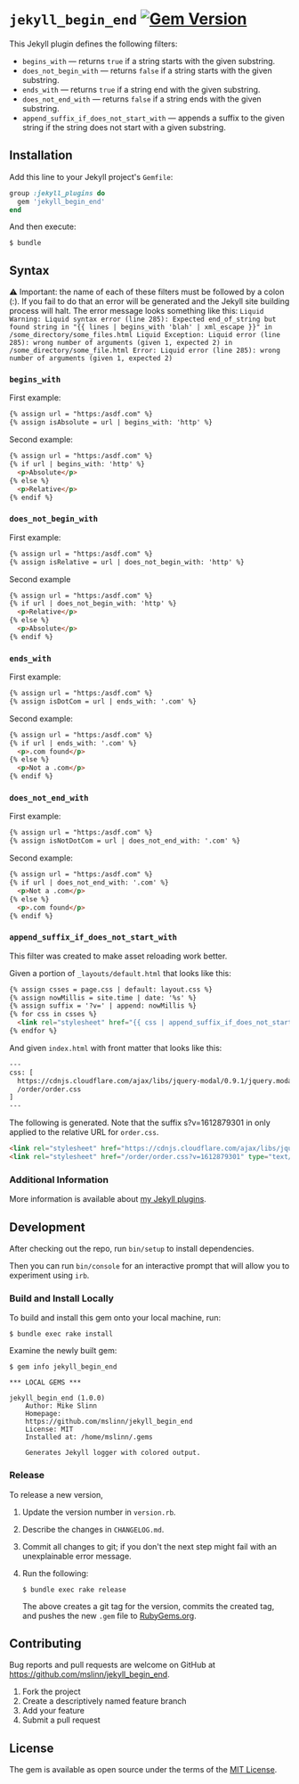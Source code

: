 # `jekyll_begin_end` [![Gem Version](https://badge.fury.io/rb/jekyll_begin_end.svg)](https://badge.fury.io/rb/jekyll_begin_end)

This Jekyll plugin defines the following filters:

* `begins_with` — returns `true` if a string starts with the given substring.
* `does_not_begin_with` — returns `false` if a string starts with the given substring.
* `ends_with` — returns `true` if a string end with the given substring.
* `does_not_end_with` — returns `false` if a string ends with the given substring.
* `append_suffix_if_does_not_start_with` — appends a suffix to the given string if the string does not start with a given substring.


## Installation

Add this line to your Jekyll project's `Gemfile`:

```ruby
group :jekyll_plugins do
  gem 'jekyll_begin_end'
end
```

And then execute:

```shell
$ bundle
```


## Syntax

:warning: Important: the name of each of these filters must be followed by a colon (:). If you fail to do that an error will be generated and the Jekyll site building process will halt. The error message looks something like this: `Liquid Warning: Liquid syntax error (line 285): Expected end_of_string but found string in "{{ lines | begins_with 'blah' | xml_escape }}" in /some_directory/some_files.html Liquid Exception: Liquid error (line 285): wrong number of arguments (given 1, expected 2) in /some_directory/some_file.html Error: Liquid error (line 285): wrong number of arguments (given 1, expected 2)`


### `begins_with`

First example:

```html
{% assign url = "https:/asdf.com" %}
{% assign isAbsolute = url | begins_with: 'http' %}
```

Second example:

```html
{% assign url = "https:/asdf.com" %}
{% if url | begins_with: 'http' %}
  <p>Absolute</p>
{% else %}
  <p>Relative</p>
{% endif %}
```


### `does_not_begin_with`

First example:

```html
{% assign url = "https:/asdf.com" %}
{% assign isRelative = url | does_not_begin_with: 'http' %}
```

Second example

```html
{% assign url = "https:/asdf.com" %}
{% if url | does_not_begin_with: 'http' %}
  <p>Relative</p>
{% else %}
  <p>Absolute</p>
{% endif %}
```


### `ends_with`

First example:

```html
{% assign url = "https:/asdf.com" %}
{% assign isDotCom = url | ends_with: '.com' %}
```

Second example:

```html
{% assign url = "https:/asdf.com" %}
{% if url | ends_with: '.com' %}
  <p>.com found</p>
{% else %}
  <p>Not a .com</p>
{% endif %}
```

### `does_not_end_with`

First example:

```html
{% assign url = "https:/asdf.com" %}
{% assign isNotDotCom = url | does_not_end_with: '.com' %}
```

Second example:

```html
{% assign url = "https:/asdf.com" %}
{% if url | does_not_end_with: '.com' %}
  <p>Not a .com</p>
{% else %}
  <p>.com found</p>
{% endif %}
```


### `append_suffix_if_does_not_start_with`

This filter was created to make asset reloading work better.

Given a portion of `_layouts/default.html` that looks like this:

```html
{% assign csses = page.css | default: layout.css %}
{% assign nowMillis = site.time | date: '%s' %}
{% assign suffix = '?v=' | append: nowMillis %}
{% for css in csses %}
  <link rel="stylesheet" href="{{ css | append_suffix_if_does_not_start_with: 'http', suffix }}" type="text/css">
{% endfor %}
```

And given `index.html` with front matter that looks like this:

```html
---
css: [
  https://cdnjs.cloudflare.com/ajax/libs/jquery-modal/0.9.1/jquery.modal.min.css,
  /order/order.css
]
---
```

The following is generated. Note that the suffix s?v=1612879301 in only applied to the relative URL for `order.css`.

```html
<link rel="stylesheet" href="https://cdnjs.cloudflare.com/ajax/libs/jquery-modal/0.9.1/jquery.modal.min.css" type="text/css">
<link rel="stylesheet" href="/order/order.css?v=1612879301" type="text/css">
```


### Additional Information

More information is available about [my Jekyll plugins](https://www.mslinn.com/jekyll/3000-jekyll-plugins.html#begin_end).


## Development

After checking out the repo, run `bin/setup` to install dependencies.

Then you can run `bin/console` for an interactive prompt that will allow you to experiment using `irb`.


### Build and Install Locally

To build and install this gem onto your local machine, run:

```shell
$ bundle exec rake install
```

Examine the newly built gem:

```shell
$ gem info jekyll_begin_end

*** LOCAL GEMS ***

jekyll_begin_end (1.0.0)
    Author: Mike Slinn
    Homepage:
    https://github.com/mslinn/jekyll_begin_end
    License: MIT
    Installed at: /home/mslinn/.gems

    Generates Jekyll logger with colored output.
```


### Release

To release a new version,

  1. Update the version number in `version.rb`.
  2. Describe the changes in `CHANGELOG.md`.
  3. Commit all changes to git; if you don't the next step might fail with an unexplainable error message.
  4. Run the following:

     ```shell
     $ bundle exec rake release
     ```

     The above creates a git tag for the version, commits the created tag,
     and pushes the new `.gem` file to [RubyGems.org](https://rubygems.org).



## Contributing

Bug reports and pull requests are welcome on GitHub at https://github.com/mslinn/jekyll_begin_end.

1. Fork the project
2. Create a descriptively named feature branch
3. Add your feature
4. Submit a pull request


## License

The gem is available as open source under the terms of the [MIT License](https://opensource.org/licenses/MIT).
